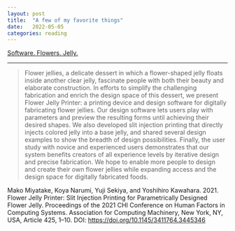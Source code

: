 ```yaml
---
layout: post
title:  "A few of my favorite things"
date:   2022-05-05
categories: reading
---
```


[Software. Flowers. Jelly.](https://narumi.me/flower-jelly-printer)

---

> Flower jellies, a delicate dessert in which a flower-shaped jelly floats inside another clear jelly, fascinate people with both their beauty and elaborate construction. In efforts to simplify the challenging fabrication and enrich the design space of this dessert, we present Flower Jelly Printer: a printing device and design software for digitally fabricating flower jellies. Our design software lets users play with parameters and preview the resulting forms until achieving their desired shapes. We also developed slit injection printing that directly injects colored jelly into a base jelly, and shared several design examples to show the breadth of design possibilities. Finally, the user study with novice and experienced users demonstrates that our system benefits creators of all experience levels by iterative design and precise fabrication. We hope to enable more people to design and create their own flower jellies while expanding access and the design space for digitally fabricated foods.

Mako Miyatake, Koya Narumi, Yuji Sekiya, and Yoshihiro Kawahara. 2021. Flower Jelly Printer: Slit Injection Printing for Parametrically Designed Flower Jelly. Proceedings of the 2021 CHI Conference on Human Factors in Computing Systems. Association for Computing Machinery, New York, NY, USA, Article 425, 1–10. DOI: https://doi.org/10.1145/3411764.3445346
